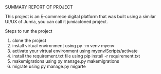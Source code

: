 SUMMARY REPORT OF PROJECT

This project is an E-commrece digital platform that was built using a similar UI/UX of Jumia, you can call it jumiacloned project.


Steps to run the project
1) clone the project
2) install virtual environment using py -m venv myenv
3) activate your virtual environment using myenv/Scripts/activate
4) install the requirement.txt file using pip install -r requirement.txt
5) makemigrations using py manage.py makemigrations
6) migrate using py manage.py migarte
